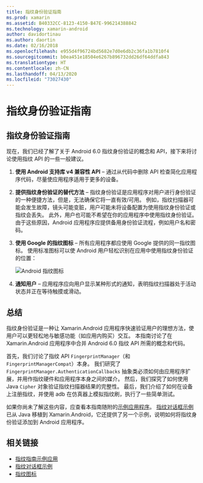 ```yaml
---
title: 指纹身份验证指南
ms.prod: xamarin
ms.assetid: B40332CC-8123-4150-B47E-996214388842
ms.technology: xamarin-android
author: davidortinau
ms.author: daortin
ms.date: 02/16/2018
ms.openlocfilehash: e955d4f96724bd5682e7d0e6db2c36fa1b7810f4
ms.sourcegitcommit: b0ea451e18504e6267b896732dd26df64ddfa843
ms.translationtype: HT
ms.contentlocale: zh-CN
ms.lasthandoff: 04/13/2020
ms.locfileid: "73027430"
---
```

# <a name="fingerprint-authentication-guidance"></a>指纹身份验证指南

## <a name="fingerprint-authentication-guidance"></a>指纹身份验证指南

现在，我们已经了解了关于 Android 6.0 指纹身份验证的概念和 API，接下来将讨论使用指纹 API 的一些一般建议。

1. **使用 Android 支持库 v4 兼容性 API** &ndash; 通过从代码中删除 API 检查简化应用程序代码，尽量使应用程序适用于更多的设备。
2. **提供指纹身份验证的替代方法** &ndash; 指纹身份验证是应用程序对用户进行身份验证的一种便捷方法，但是，无法确保它将一直有效/可用。 例如，指纹扫描器可能会发生故障，镜头可能变脏，用户可能未将设备配置为使用指纹身份验证或指纹会丢失。 此外，用户也可能不希望在你的应用程序中使用指纹身份验证。 由于这些原因，Android 应用程序应提供备用身份验证流程，例如用户名和密码。
3. **使用 Google 的指纹图标** &ndash; 所有应用程序都应使用 Google 提供的同一指纹图标。 使用标准图标可以使 Android 用户轻松识别在应用中使用指纹身份验证的位置： 
    
    ![Android 指纹图标](summary-images/ic-fp-40px.png)
    
4. **通知用户** &ndash; 应用程序应向用户显示某种形式的通知，表明指纹扫描器处于活动状态并正在等待触摸或滑动。 

## <a name="summary"></a>总结

指纹身份验证是一种让 Xamarin.Android 应用程序快速验证用户的理想方法，使用户可以更轻松地与敏感功能（如应用内购买）交互。 本指南讨论了在 Xamarin.Android 应用程序中合并 Android 6.0 指纹 API 所需的概念和代码。

首先，我们讨论了指纹 API `FingerprintManager`（和 `FingerprintManagerCompat`）本身。 我们研究了 `FingerprintManager.AuthenticationCallbacks` 抽象类必须如何由应用程序扩展，并用作指纹硬件和应用程序本身之间的媒介。 然后，我们探究了如何使用 Java `Cipher` 对象验证指纹扫描器结果的完整性。 最后，我们介绍了如何在设备上注册指纹，并使用 adb  在仿真器上模拟指纹刷，执行了一些简单测试。 

如果你尚未了解这些内容，应查看本指南随附的[示例应用程序](https://github.com/xamarin/monodroid-samples/tree/master/FingerprintGuide)。 [指纹对话框示例](https://docs.microsoft.com/samples/xamarin/monodroid-samples/android-m-fingerprintdialog)已从 Java 移植到 Xamarin.Android，它还提供了另一个示例，说明如何将指纹身份验证添加到 Android 应用程序。

## <a name="related-links"></a>相关链接

- [指纹指南示例应用](https://github.com/xamarin/monodroid-samples/tree/master/FingerprintGuide)
- [指纹对话框示例](https://docs.microsoft.com/samples/xamarin/monodroid-samples/android-m-fingerprintdialog)
- [指纹图标](https://raw.githubusercontent.com/xamarin/monodroid-samples/master/FingerprintGuide/FingerprintSampleApp/Resources/drawable-hdpi/ic_fp_40px.png)
